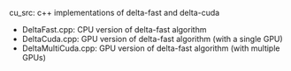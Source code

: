 cu_src:
  c++ implementations of delta-fast and delta-cuda

  - DeltaFast.cpp: CPU version of delta-fast algorithm
  - DeltaCuda.cpp: GPU version of delta-fast algorithm (with a single GPU)
  - DeltaMultiCuda.cpp: GPU version of delta-fast algorithm (with multiple GPUs)
